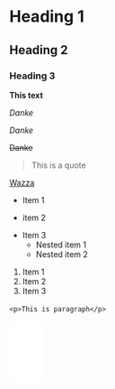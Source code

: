 <!-- Headings-->

# Heading 1

## Heading 2

### Heading 3

<!---->

**This text**

_Danke_

_Danke_

~~Danke~~

<!--Block quotes-->

> This is a quote

<!--Links-->

[Wazza](resources/css/style.css)

<!--UL-->

- Item 1

* item 2

- Item 3
  - Nested item 1
  - Nested item 2

<!--OL-->

1. Item 1
2. Item 2
3. Item 3

<!--Inline code block-->

`<p>This is paragraph</p>`

<!--image-->

![Logo](resources/images/phone.webp)
